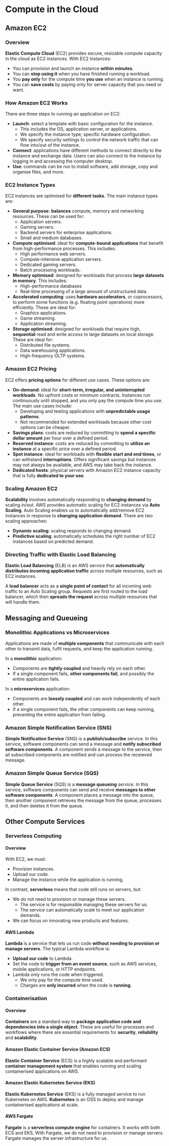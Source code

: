 # Compute in the Cloud
## Amazon EC2
### Overview
**Elastic Compute Cloud** (EC2) provides secure, resizable compute capacity in the cloud as EC2 instances. With EC2 instances:
- You can provision and launch an instance **within minutes**.
- You can **stop using it** when you have finished running a workload.
- You **pay only** for the compute time **you use** when an instance is running.
- You can **save costs** by paying only for server capacity that you need or want.

### How Amazon EC2 Works
There are three steps to running an application on EC2:
- **Launch**: select a template with basic configuration for the instance. 
    - This includes the OS, application server, or applications.
    - We specify the instance type; specific hardware configuration. 
    - We specify security settings to control the network traffic that can flow into/out of the instance.
- **Connect**: applications have different methods to connect directly to the instance and exchange data. Users can also connect to the instance by logging in and accessing the computer desktop.
- **Use**: commands can be run to install software, add storage, copy and organise files, and more.

### EC2 Instance Types
EC2 instances are optimised for **different tasks**. The main instance types are:
- **General purpose**: **balances** compute, memory and networking resources. These can be used for:
    - Application servers.
    - Gaming servers.
    - Backend servers for enterprise applications.
    - Small and medium databases.
- **Compute optimised**: ideal for **compute-bound applications** that benefit from high-performance processes. This includes:
    - High performance web servers.
    - Compute-intensive application servers.
    - Dedicated gaming servers.
    - Batch processing workloads.
- **Memory optimised**: designed for workloads that process **large datasets in memory**. This includes:
    - High-performance databases
    - Real-time processing of a large amount of unstructured data.
- **Accelerated computing**: uses **hardware accelerators**, or coprocessors, to perform some functions (e.g. floating point operations) more efficiently. These are ideal for:
    - Graphics applications.
    - Game streaming.
    - Application streaming.
- **Storage optimised**: designed for workloads that require high, **sequential** read and write access to large datasets on local storage. These are ideal for:
    - Distributed file systems.
    - Data warehousing applications.
    - High-frequency OLTP systems.

### Amazon EC2 Pricing
EC2 offers **pricing options** for different use cases. These options are:
- **On-demand**: ideal for **short-term, irregular, and uninterrupted workloads**. No upfront costs or minimum contracts. Instances run continuously until stopped, and you only pay the compute time you use. The main use cases include:
    - Developing and testing applications with **unpredictable usage patterns**.
    - Not recommended for extended workloads because other cost options can be cheaper.
- **Savings plans**: costs are reduced by committing to **spend a specific dollar amount** per hour over a defined period.
- **Reserved instance**: costs are reduced by committing to **utilize an instance** at a specific price over a defined period.
- **Spot instance**: ideal for workloads with **flexible start and end times**, or can withstand **interruptions**. Offers significant savings but instances may not always be available, and AWS may take back the instance.
- **Dedicated hosts**: physical servers with Amazon EC2 instance capacity that is fully **dedicated to your use**.

### Scaling Amazon EC2
**Scalability** involves automatically responding to **changing demand** by scaling in/out. AWS provides automatic scaling for EC2 instances via **Auto Scaling**. Auto Scaling enables us to automatically add/remove EC2 instances in response to **changing application demand**. There are two scaling approaches:
- **Dynamic scaling**: scaling responds to changing demand.
- **Predictive scaling**: automatically schedules the right number of EC2 instances based on predicted demand.

### Directing Traffic with Elastic Load Balancing
**Elastic Load Balancing** (ELB) is an AWS service that **automatically distributes incoming application traffic** across multiple resources, such as EC2 instances.

A **load balancer** acts as a **single point of contact** for all incoming web traffic to an Auto Scaling group. Requests are first routed to the load balancer, which then **spreads the request** across multiple resources that will handle them.

## Messaging and Queueing
### Monolithic Applications vs Microservices
Applications are made of **multiple components** that communicate with each other to transmit data, fulfil requests, and keep the application running.

In a **monolithic** application:
- Components are **tightly coupled** and heavily rely on each other.
- If a single component fails, **other components fail**, and possibly the entire application fails.

In a **microservices** application:
- Components are **loosely coupled** and can work independently of each other.
- If a single component fails, the other components can keep running, preventing the entire application from failing.

### Amazon Simple Notification Service (SNS)
**Simple Notification Service** (SNS) is a **publish/subscribe** service. In this service, software components can send a message and **notify subscribed software components**. A component sends a message to the service, then all subscribed components are notified and can process the receieved message.

### Amazon Simple Queue Service (SQS)
**Simple Queue Service** (SQS) is a **message queueing** service. In this service, software components can send and receive **messages to other software components**. A component places a message into the queue, then another component retrieves the message from the queue, processes it, and then deletes it from the queue.

## Other Compute Services
### Serverless Computing
#### Overview
With EC2, we must:
- Provision instances.
- Upload our code.
- Manage the instance while the application is running.

In contrast, **serverless** means that code still runs on servers, but:
- We do not need to provision or manage these servers.
    - The service is for responsible managing these servers for us.
    - The service can automatically scale to meet our application demands.
- We can focus on innovating new products and features.

#### AWS Lambda
**Lambda** is a service that lets us run code **without needing to provision or manage servers**. The typical Lambda workflow is:
- **Upload our code** to Lambda.
- Set the code to **trigger from an event source**, such as AWS services, mobile applications, or HTTP endpoints.
- Lambda only runs the code when triggered.
    - We only pay for the compute time used.
    - Charges are **only incurred** when the code is **running**.

### Containerisation
#### Overview
**Containers** are a standard way to **package application code and dependencies into a single object**. These are useful for processes and workflows where there are essential requirements for **security**, **reliability** and **scalability**.

#### Amazon Elastic Container Service (Amazon ECS)
**Elastic Container Service** (ECS) is a highly scalable and performant **container management system** that enables running and scaling containerised applications on AWS.

#### Amazon Elastic Kubernetes Service (EKS)
**Elastic Kubernetes Service** (EKS) is a fully managed service to run Kubernetes on AWS. **Kubernetes** is an OSS to deploy and manage containerised applications at scale.

#### AWS Fargate
**Fargate** is a **serverless compute engine** for containers. It works with both ECS and EKS. With Fargate, we do not need to provision or manage servers. Fargate manages the server infrastructure for us.
